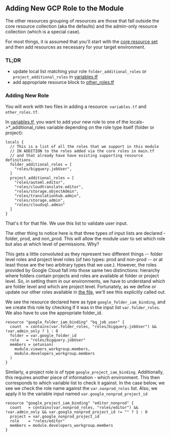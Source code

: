## Adding New GCP Role to the Module

The other resources grouping of resources are those that fall outside the core resource collection (aka the defaults) and the admin-only resource collection (which is a special case).

For most things, it is assumed that you'll start with the [core resource set](./main.tf) and then add resources as necessary for your target environment.

### TL;DR

- update local list matching your role `folder_additional_roles` or `project_additional_roles` in [variables.tf](./variables.tf)
- add appropriate resource block to [other_roles.tf](./other_roles.tf)

### Adding New Role

You will work with two files in adding a resource: `variables.tf` and `other_roles.tf`.

In [variables.tf](./variables.tf), you want to add your new role to one of the locals->*_additional_roles variable depending on the role type itself (folder or project):

```hcl
locals {
  // This is a list of all the roles that we support in this module
  // IN ADDITION to the roles added via the core rules in main.tf
  // and that already have have existing supporting resource definitions.
  folder_additional_roles = [
    "roles/bigquery.jobUser",
  ]
  project_additional_roles = [
    "roles/automl.editor",
    "roles/cloudtranslate.editor",
    "roles/storage.objectAdmin",
    "roles/translationhub.admin",
    "roles/storage.admin",
    "roles/cloudsql.admin"
  ]
}
```

That's it for that file. We use this list to validate user input.

The other thing to notice here is that three types of input lists are declared - folder, prod, and non_prod. This will allow the module user to set which role but also at which level of permissions. Why?

This gets a little convoluted as they represent two different things -- folder level roles and project level roles (of two types: prod and non-prod -- or at least those are the two arbitrary types that we use.). However, the roles provided by Google Cloud fall into those same two distinctions: hierarchy where folders contain projects and roles are available at folder or project level. So, in setting them in our environments, we have to understand which are folder level and which are project level. Fortunately, as we define or update our other roles available in [the file](./other_roles.tf), we'll see this explicitly called out.

We see the resource declared here as type `google_folder_iam_binding`, and we create this role by checking if it was in the input list `var.folder_roles`. We also have to use the appropriate folder_id.

```hcl
resource "google_folder_iam_binding" "bq_job_user" {
  count  = contains(var.folder_roles, "roles/bigquery.jobUser") && !var.admin_only ? 1 : 0
  folder = var.google_folder_id
  role   = "roles/bigquery.jobUser"
  members = setunion(
    module.viewers_workgroup.members,
    module.developers_workgroup.members
  )
}
```

Similarly, a project role is of type `google_project_iam_binding`. Additionally, this requires another piece of information - which environment. This then corresponds to which variable list to check it against. In the case below, we see we check the role name against the `var.nonprod_roles` list. Also, we apply it to the variable input named `var.google_nonprod_project_id`

```hcl
resource "google_project_iam_binding" "editor_nonprod" {
  count   = contains(var.nonprod_roles, "roles/editor") && !var.admin_only && var.google_nonprod_project_id != "" ? 1 : 0
  project = var.google_nonprod_project_id
  role    = "roles/editor"
  members = module.developers_workgroup.members
}
```






